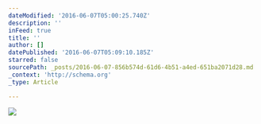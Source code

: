 ```yaml
---
dateModified: '2016-06-07T05:00:25.740Z'
description: ''
inFeed: true
title: ''
author: []
datePublished: '2016-06-07T05:09:10.185Z'
starred: false
sourcePath: _posts/2016-06-07-856b574d-61d6-4b51-a4ed-651ba2071d28.md
_context: 'http://schema.org'
_type: Article

---
```

![](https://the-grid-user-content.s3-us-west-2.amazonaws.com/8cf898fc-d1cc-4e8e-a6a2-9fc786c7e74d.jpg)